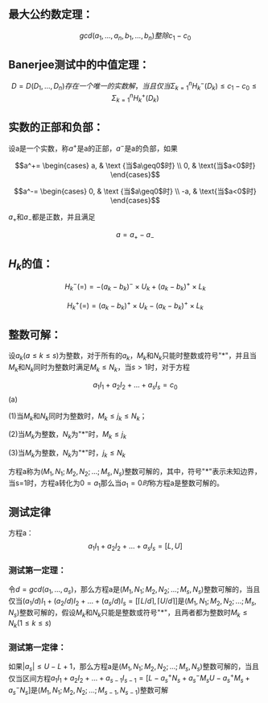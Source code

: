 ## 最大公约数定理：

$$gcd(a_1, ..., a_n,b_1, ..., b_n)整除c_1-c_0$$



## Banerjee测试中的中值定理：

$$D = D(D_1, ..., D_n)存在一个唯一的实数解，当且仅当\Sigma^n_{k=1}H^-_k(D_k) \leq c_1-c_0\leq \Sigma^n_{k=1}H^+_k(D_k)$$



## 实数的正部和负部：

设a是一个实数，称$a^+$是a的正部，$a^-$是a的负部，如果

$$a^+= \begin{cases} a, & \text {当$a\geq0$时} \\ 0, & \text{当$a<0$时} \end{cases}$$

$$a^-= \begin{cases} 0, & \text {当$a\geq0$时} \\ -a, & \text{当$a<0$时} \end{cases}$$

$a_+$和$a_-$都是正数，并且满足

$$a=a_+ - a_-$$



## $H_k$的值： 

$$H^-_k(=) = -(a_k - b_k)^-\times U_k + (a_k-b_k)^+ \times L_k$$

$$H_k^+(=) = (a_k-b_k)^+ \times U_k -(a_k - b_k)^+ \times L_k$$



## 整数可解：

设$a_k(a\leq k \leq s)$为整数，对于所有的$a_k$，$M_k$和$N_k$只能时整数或符号"*"，并且当$M_k$和$N_k$同时为整数时满足$M_k \leq N_k$，当$s > 1$时，对于方程

$$a_1I_1 + a_2I_2 + ... + a_sI_s = c_0$$ (a)

(1)当$M_k$和$N_k$同时为整数时，$M_k \leq j_k \leq N_k$；

(2)当$M_k$为整数，$N_k$为"*"时，$M_k \leq j_k$

(3)当$M_k$为整数，$N_k$为"*"时，$j_k\leq N_k$

方程a称为$(M_1, N_1;M_2, N_2;...;M_s,N_s)$整数可解的，其中，符号"*"表示未知边界，当s=1时，方程a转化为$0=a_1$那么当$a_1=0时$称方程a是整数可解的。



## 测试定律

方程a：$$a_1I_1 + a_2I_2+...+a_sI_s=[L,U]$$

### 测试第一定理：

令$d=gcd(a_1, ..., a_s)$​，那么方程a是$(M_1, N_1;M_2, N_2;...;M_s, N_s)$整数可解的，当且仅当$(a_1/d)I_1+(a_2/d)I_2+...+(a_s/d)I_s = [\lceil L/d \rceil, \lceil U/d \rceil]$是$(M_1, N_1;M_2, N_2;...;M_s, N_s)$整数可解的，假设$M_k$和$N_k$只能是整数或符号"*"，且两者都为整数时$M_k\leq N_k(1\leq k\leq s)$

### 测试第一定律：

如果$|a_s| \leq U - L + 1$，那么方程a是$(M_1, N_1; M_2, N_2; ...; M_s, N_s)$整数可解的，当且仅当区间方程$a_1I_1+a_2I_2+...+a_{s-1}I_{s-1} = [L -a^+_sN_s + a_s^-M_sU - a^+_sM_s + a_s^-N_s]$是$(M_1, N_1;M_2, N_2; ...;M_{s-1}, N_{s-1})$整数可解